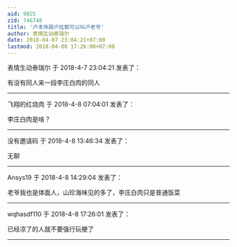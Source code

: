 ```yaml
---
aid: 9025
zid: 746748
title: '卢本伟跟卢炫都可以叫卢老爷'
author: 表情生动泰瑞尔
date: 2018-04-07 23:04:21+07:00
lastmod: 2018-04-08 17:26:00+07:00
---
```


表情生动泰瑞尔 于 2018-4-7 23:04:21 发表了：

有没有同人来一段李庄白肉的同人

---------

飞翔的红烧肉 于 2018-4-8 07:04:01 发表了：

李庄白肉是啥？

---------

没有邀请码 于 2018-4-8 13:46:34 发表了：

无聊

---------

Ansys19 于 2018-4-8 14:29:04 发表了：

老爷我也是体面人，山珍海味见的多了，李庄白肉只是普通饭菜

---------

wqhasdf110 于 2018-4-8 17:26:01 发表了：

已经凉了的人就不要强行玩梗了

---------

